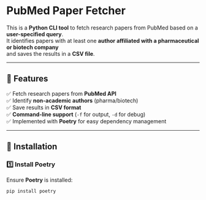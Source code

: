 # PubMed Paper Fetcher

This is a **Python CLI tool** to fetch research papers from PubMed based on a **user-specified query**.  
It identifies papers with at least one **author affiliated with a pharmaceutical or biotech company**  
and saves the results in a **CSV file**.

---

## 📌 Features
✅ Fetch research papers from **PubMed API**  
✅ Identify **non-academic authors** (pharma/biotech)  
✅ Save results in **CSV format**  
✅ **Command-line support** (`-f` for output, `-d` for debug)  
✅ Implemented with **Poetry** for easy dependency management  

---

## 🚀 Installation

### **1️⃣ Install Poetry**
Ensure **Poetry** is installed:  
```sh
pip install poetry
